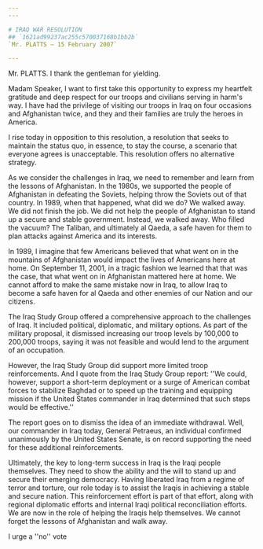 ```yaml
---
---

# IRAQ WAR RESOLUTION
## `1621ad99237ac255c570037168b1bb2b`
`Mr. PLATTS — 15 February 2007`

---
```



Mr. PLATTS. I thank the gentleman for yielding.

Madam Speaker, I want to first take this opportunity to express my 
heartfelt gratitude and deep respect for our troops and civilians 
serving in harm's way. I have had the privilege of visiting our troops 
in Iraq on four occasions and Afghanistan twice, and they and their 
families are truly the heroes in America.

I rise today in opposition to this resolution, a resolution that 
seeks to maintain the status quo, in essence, to stay the course, a 
scenario that everyone agrees is unacceptable. This resolution offers 
no alternative strategy.

As we consider the challenges in Iraq, we need to remember and learn 
from the lessons of Afghanistan. In the 1980s, we supported the people 
of Afghanistan in defeating the Soviets, helping throw the Soviets out 
of that country. In 1989, when that happened, what did we do? We walked 
away. We did not finish the job. We did not help the people of 
Afghanistan to stand up a secure and stable government. Instead, we 
walked away. Who filled the vacuum? The Taliban, and ultimately al 
Qaeda, a safe haven for them to plan attacks against America and its 
interests.

In 1989, I imagine that few Americans believed that what went on in 
the mountains of Afghanistan would impact the lives of Americans here 
at home. On September 11, 2001, in a tragic fashion we learned that 
that was the case, that what went on in Afghanistan mattered here at 
home. We cannot afford to make the same mistake now in Iraq, to allow 
Iraq to become a safe haven for al Qaeda and other enemies of our 
Nation and our citizens.

The Iraq Study Group offered a comprehensive approach to the 
challenges of Iraq. It included political, diplomatic, and military 
options. As part of the military proposal, it dismissed increasing our 
troop levels by 100,000 to 200,000 troops, saying it was not feasible 
and would lend to the argument of an occupation.

However, the Iraq Study Group did support more limited troop 
reinforcements. And I quote from the Iraq Study Group report: ''We 
could, however, support a short-term deployment or a surge of American 
combat forces to stabilize Baghdad or to speed up the training and 
equipping mission if the United States commander in Iraq determined 
that such steps would be effective.''

The report goes on to dismiss the idea of an immediate withdrawal. 
Well, our commander in Iraq today, General Petraeus, an individual 
confirmed unanimously by the United States Senate, is on record 
supporting the need for these additional reinforcements.

Ultimately, the key to long-term success in Iraq is the Iraqi people 
themselves. They need to show the ability and the will to stand up and 
secure their emerging democracy. Having liberated Iraq from a regime of 
terror and torture, our role today is to assist the Iraqis in achieving 
a stable and secure nation. This reinforcement effort is part of that 
effort, along with regional diplomatic efforts and internal Iraqi 
political reconciliation efforts. We are now in the role of helping the 
Iraqis help themselves. We cannot forget the lessons of Afghanistan and 
walk away.

I urge a ''no'' vote